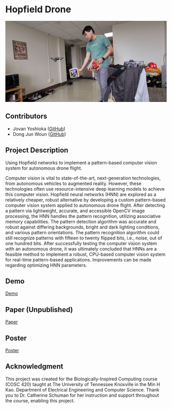 # Hopfield Drone
![alt text](thumbnail.jpg)

## Contributors
- Jovan Yoshioka ([GitHub](https://github.com/jovanyoshioka))
- Dong Jun Woun ([GitHub](https://github.com/djwoun))

## Project Description
Using Hopfield networks to implement a pattern-based computer vision system for autonomous drone flight.

Computer vision is vital to state-of-the-art, next-generation technologies, from autonomous vehicles to augmented reality. However, these technologies often use resource-intensive deep learning models to achieve this computer vision. Hopfield neural networks (HNN) are explored as a relatively cheaper, robust alternative by developing a custom pattern-based computer vision system applied to autonomous drone flight. After detecting a pattern via lightweight, accurate, and accessible OpenCV image processing, the HNN handles the pattern recognition, utilizing associative memory capabilities. The pattern detection algorithm was accurate and robust against differing backgrounds, bright and dark lighting conditions, and various pattern orientations. The pattern recognition algorithm could still recognize patterns with fifteen to twenty flipped bits, i.e., noise, out of one hundred bits. After successfully testing the computer vision system with an autonomous drone, it was ultimately concluded that HNNs are a feasible method to implement a robust, CPU-based computer vision system for real-time pattern-based applications. Improvements can be made regarding optimizing HNN parameters.

## Demo
[Demo](https://github.com/jovanyoshioka/Hopfield-Drone/blob/main/demo.mp4)

## Paper (Unpublished)
[Paper](https://github.com/jovanyoshioka/Hopfield-Drone/blob/main/paper.pdf)

## Poster
[Poster](https://github.com/jovanyoshioka/Hopfield-Drone/blob/main/poster.pdf)

## Acknowledgment
This project was created for the Biologically-Inspired Computing course (COSC 420) taught at The University of Tennessee Knoxville in the Min H Kao. Department of Electrical Engineering and Computer Science. Thank you to Dr. Catherine Schuman for her instruction and support throughout the course, enabling this project.